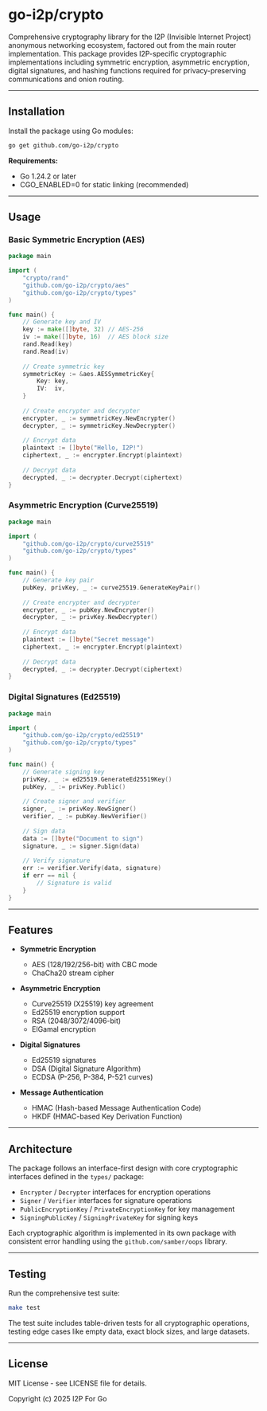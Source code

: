 # go-i2p/crypto

Comprehensive cryptography library for the I2P (Invisible Internet Project) anonymous networking ecosystem, factored out from the main router implementation. This package provides I2P-specific cryptographic implementations including symmetric encryption, asymmetric encryption, digital signatures, and hashing functions required for privacy-preserving communications and onion routing.

---

## Installation

Install the package using Go modules:

```bash
go get github.com/go-i2p/crypto
```

**Requirements:**
- Go 1.24.2 or later
- CGO_ENABLED=0 for static linking (recommended)

---

## Usage

### Basic Symmetric Encryption (AES)

```go
package main

import (
    "crypto/rand"
    "github.com/go-i2p/crypto/aes"
    "github.com/go-i2p/crypto/types"
)

func main() {
    // Generate key and IV
    key := make([]byte, 32) // AES-256
    iv := make([]byte, 16)  // AES block size
    rand.Read(key)
    rand.Read(iv)
    
    // Create symmetric key
    symmetricKey := &aes.AESSymmetricKey{
        Key: key,
        IV:  iv,
    }
    
    // Create encrypter and decrypter
    encrypter, _ := symmetricKey.NewEncrypter()
    decrypter, _ := symmetricKey.NewDecrypter()
    
    // Encrypt data
    plaintext := []byte("Hello, I2P!")
    ciphertext, _ := encrypter.Encrypt(plaintext)
    
    // Decrypt data
    decrypted, _ := decrypter.Decrypt(ciphertext)
}
```

### Asymmetric Encryption (Curve25519)

```go
package main

import (
    "github.com/go-i2p/crypto/curve25519"
    "github.com/go-i2p/crypto/types"
)

func main() {
    // Generate key pair
    pubKey, privKey, _ := curve25519.GenerateKeyPair()
    
    // Create encrypter and decrypter
    encrypter, _ := pubKey.NewEncrypter()
    decrypter, _ := privKey.NewDecrypter()
    
    // Encrypt data
    plaintext := []byte("Secret message")
    ciphertext, _ := encrypter.Encrypt(plaintext)
    
    // Decrypt data
    decrypted, _ := decrypter.Decrypt(ciphertext)
}
```

### Digital Signatures (Ed25519)

```go
package main

import (
    "github.com/go-i2p/crypto/ed25519"
    "github.com/go-i2p/crypto/types"
)

func main() {
    // Generate signing key
    privKey, _ := ed25519.GenerateEd25519Key()
    pubKey, _ := privKey.Public()
    
    // Create signer and verifier
    signer, _ := privKey.NewSigner()
    verifier, _ := pubKey.NewVerifier()
    
    // Sign data
    data := []byte("Document to sign")
    signature, _ := signer.Sign(data)
    
    // Verify signature
    err := verifier.Verify(data, signature)
    if err == nil {
        // Signature is valid
    }
}
```

---

## Features

- **Symmetric Encryption**
  - AES (128/192/256-bit) with CBC mode
  - ChaCha20 stream cipher

- **Asymmetric Encryption**
  - Curve25519 (X25519) key agreement
  - Ed25519 encryption support
  - RSA (2048/3072/4096-bit)
  - ElGamal encryption

- **Digital Signatures**
  - Ed25519 signatures
  - DSA (Digital Signature Algorithm)
  - ECDSA (P-256, P-384, P-521 curves)

- **Message Authentication**
  - HMAC (Hash-based Message Authentication Code)
  - HKDF (HMAC-based Key Derivation Function)

---

## Architecture

The package follows an interface-first design with core cryptographic interfaces defined in the `types/` package:

- `Encrypter` / `Decrypter` interfaces for encryption operations
- `Signer` / `Verifier` interfaces for signature operations
- `PublicEncryptionKey` / `PrivateEncryptionKey` for key management
- `SigningPublicKey` / `SigningPrivateKey` for signing keys

Each cryptographic algorithm is implemented in its own package with consistent error handling using the `github.com/samber/oops` library.

---

## Testing

Run the comprehensive test suite:

```bash
make test
```

The test suite includes table-driven tests for all cryptographic operations, testing edge cases like empty data, exact block sizes, and large datasets.

---

## License

MIT License - see LICENSE file for details.

Copyright (c) 2025 I2P For Go
